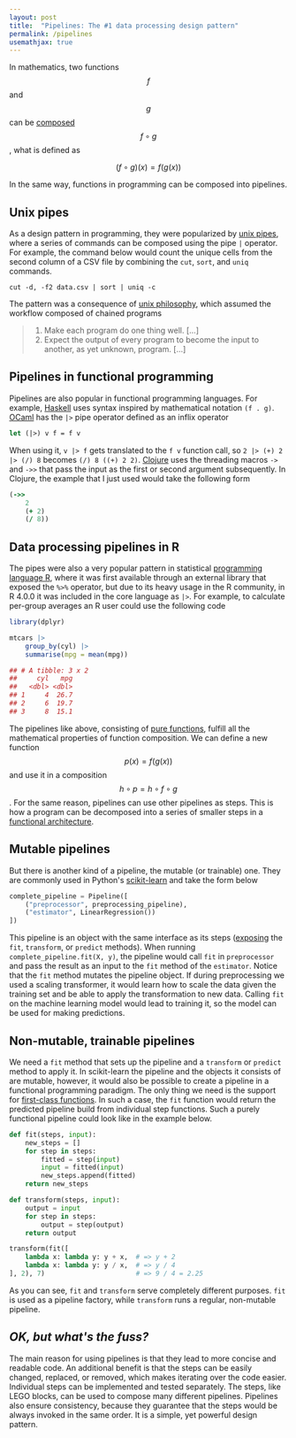 ```yaml
---
layout: post
title:  "Pipelines: The #1 data processing design pattern"
permalink: /pipelines
usemathjax: true
---
```


In mathematics, two functions $$f$$ and $$g$$ can be [composed] $$f \circ g$$, what is defined as

$$
(f \circ g)(x) = f(g(x))
$$

In the same way, functions in programming can be composed into pipelines.

## Unix pipes

As a design pattern in programming, they were popularized by [unix pipes], where a series of commands can be 
composed using the pipe `|` operator. For example, the command below would count the unique cells from the second
column of a CSV file by combining the `cut`, `sort`, and `uniq` commands.

```shell
cut -d, -f2 data.csv | sort | uniq -c
```

The pattern was a consequence of [unix philosophy], which assumed the workflow composed
of chained programs

> 1. Make each program do one thing well. [...]
> 2. Expect the output of every program to become the input to another, as yet unknown, program. [...]

## Pipelines in functional programming

Pipelines are also popular in functional programming languages. For example, [Haskell] uses syntax inspired by mathematical
notation `(f . g)`. [OCaml] has the `|>` pipe operator defined as an inflix operator

```ocaml
let (|>) v f = f v
```

When using it, `v |> f` gets translated to the `f v` function call, so `2 |> (+) 2 |> (/) 8` becomes
`(/) 8 ((+) 2 2)`. [Clojure] uses the threading macros `->` and `->>` that pass the input as 
the first or second argument subsequently. In Clojure, the example that I just used would take
the following form

```clojure
(->>
    2
    (+ 2)
    (/ 8))
```

## Data processing pipelines in R

The pipes were also a very popular pattern in statistical [programming language R], where it was first available through
an external library that exposed the `%>%` operator, but due to its heavy usage in the R community, in R 4.0.0 it was
included in the core language as `|>`. For example, to calculate per-group averages an R user could use the following
code

```r
library(dplyr) 

mtcars |>
    group_by(cyl) |>
    summarise(mpg = mean(mpg))

## # A tibble: 3 x 2
##     cyl   mpg
##   <dbl> <dbl>
## 1     4  26.7
## 2     6  19.7
## 3     8  15.1
```

The pipelines like above, consisting of [pure functions], fulfill all the mathematical properties of function
composition. We can define a new function $$p(x) = f(g(x))$$ and use it in a composition $$h \circ p = h \circ f \circ g$$.
For the same reason, pipelines can use other pipelines as steps. This is how a program can be decomposed into a series
of smaller steps in a [functional architecture].

## Mutable pipelines

But there is another kind of a pipeline, the mutable (or trainable) one. They are commonly used in Python's [scikit-learn]
and take the form below

```python
complete_pipeline = Pipeline([
    ("preprocessor", preprocessing_pipeline),
    ("estimator", LinearRegression())
])
```

This pipeline is an object with the same interface as its steps ([exposing] the `fit`, `transform`, or `predict` methods).
When running `complete_pipeline.fit(X, y)`, the pipeline would call `fit` in `preprocessor` and pass the result as an
input to the `fit` method of the `estimator`. Notice that the `fit` method mutates the pipeline object. If during
preprocessing we used a scaling transformer, it would learn how to scale the data given the training set and be able
to apply the transformation to new data. Calling `fit` on the machine learning model would lead to training it, so
the model can be used for making predictions.

## Non-mutable, trainable pipelines

We need a `fit` method that sets up the pipeline and a `transform` or `predict` method to apply it.
In scikit-learn the pipeline and the objects it consists of are mutable, however, it would also be possible to create
a pipeline in a functional programming paradigm. The only thing we need is the support for [first-class functions].
In such a case, the `fit` function would return the predicted pipeline build from individual step functions. 
Such a purely functional pipeline could look like in the example below.

```python
def fit(steps, input):
    new_steps = []
    for step in steps:
        fitted = step(input)
        input = fitted(input)
        new_steps.append(fitted)
    return new_steps

def transform(steps, input):
    output = input
    for step in steps:
        output = step(output)
    return output

transform(fit([
    lambda x: lambda y: y + x,  # => y + 2
    lambda x: lambda y: y / x,  # => y / 4
], 2), 7)                       # => 9 / 4 = 2.25
```

As you can see, `fit` and `transform` serve completely different purposes. `fit` is used as a pipeline factory,
while `transform` runs a regular, non-mutable pipeline.

## *OK, but what's the fuss?*

The main reason for using pipelines is that they lead to more concise and readable code.
An additional benefit is that the steps can be easily changed, replaced, or removed, which makes iterating over the
code easier. Individual steps can be implemented and tested separately. The steps, like LEGO blocks, can be used to
compose many different pipelines. Pipelines also ensure consistency, because they guarantee that the steps would be
always invoked in the same order. It is a simple, yet powerful design pattern.


 [composed]: https://en.wikipedia.org/wiki/Function_composition
 [pure functions]: https://en.wikipedia.org/wiki/Pure_function
 [unix pipes]: https://en.wikipedia.org/wiki/Pipeline_(Unix)
 [unix philosophy]: https://en.wikipedia.org/wiki/Unix_philosophy
 [haskell]: https://wiki.haskell.org/Function_composition
 [ocaml]: https://stackoverflow.com/questions/8986010/is-it-possible-to-use-pipes-in-ocaml
 [clojure]: https://clojure.org/guides/threading_macros
 [programming language r]: https://www.r-bloggers.com/2021/05/the-new-r-pipe/
 [functional architecture]: https://www.goodreads.com/book/show/34921689-domain-modeling-made-functional
 [scikit-learn]: https://mahmoudyusof.github.io/general/scikit-learn-pipelines/
 [exposing]: https://scikit-learn.org/stable/modules/generated/sklearn.pipeline.Pipeline.html
 [python's]: https://www.youtube.com/watch?v=BFaadIqWlAg
 [first-class functions]: https://en.wikipedia.org/wiki/First-class_function
